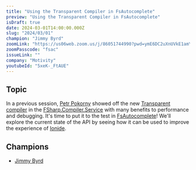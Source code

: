 ```yaml
---
title: "Using the Transparent Compiler in FsAutocomplete"
preview: "Using the Transparent Compiler in FsAutocomplete"
isDraft: true
date: 2024-03-01T14:00:00.000Z
slug: "2024/03/01"
champion: "Jimmy Byrd"
zoomLink: "https://us06web.zoom.us/j/86051744990?pwd=ymE6DC2uXnUVkE1amYcGijOO8sPYVL.1"
zoomPasscode: "fsac"
issueLink: ""
company: "Motivity"
youtubeId: "5xeK-_FtAUE"
---
```


## Topic

In a previous session, [Petr Pokorny](https://github.com/0101) showed off the new [Transparent compiler](https://amplifyingfsharp.io/sessions/2023/12/01/) in the [FSharp.Compiler.Service](https://fsharp.github.io/fsharp-compiler-docs/tooling-features.html) with many benefits to performance and debugging. It's time to put it to the test in [FsAutocomplete](https://github.com/fsharp/FsAutoComplete)! We'll explore the current state of the API by seeing how it can be used to improve the experience of [Ionide](https://ionide.io/).

## Champions

- [Jimmy Byrd](https://github.com/TheAngryByrd)
